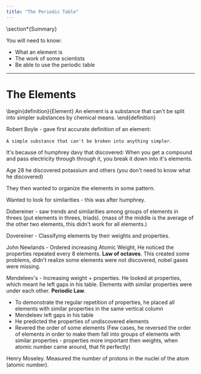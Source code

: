 ```yaml
---
title: "The Periodic Table"
---
```




\section*{Summary}

You will need to know:

- What an element is
- The work of some scientists
- Be able to use the periodic table

---



# The Elements

\begin{definition}{Element}
An element is a substance that can't be split into simpler substances by chemical means.
\end{definition}

Robert Boyle - gave first accurate definition of an element:

`A simple substance that can't be broken into anything simpler`.


It's because of humphrey davy that discovered:
When you get a compound and pass electricity through through it, you break it down into it's elements.

Age 28 he discovered potassium and others (you don't need to know what he discovered)

They then wanted to organize the elements in some pattern.

Wanted to look for similarities - this was after humphrey.

Dobereiner - saw trends and similarities among groups of elements in threes (put elements in threes, triads). (mass of the middle is the average of the other two elements, this didn't work for all elements.)

Dovereiner - Classifying elements by their weights and properties.

John Newlands - Ordered increasing Atomic Weight, He noticed the properties repeated every 8 elements. **Law of octaves**. This created some problems, didn't realize some elements were not discovered, nobel gases were missing.

Mendeleev's - Increasing weight + properties. He looked at properties, which meant he left gaps in his table. Elements with similar properties were under each other. **Periodic Law**.

- To demonstrate the regular repetition of properties, he placed all elements with similar properties in the same vertical column
- Mendeleev left gaps in his table
- He predicted the properties of undiscovered elements
- Revered the order of some elements (Few cases, he reversed the order of elements in order to make them fall into groups of elements with similar properties - properties more important then weights, when atomic number came around, that fit perfectly)

Henry Moseley. Measured the number of protons in the nuclei of the atom (atomic number).
